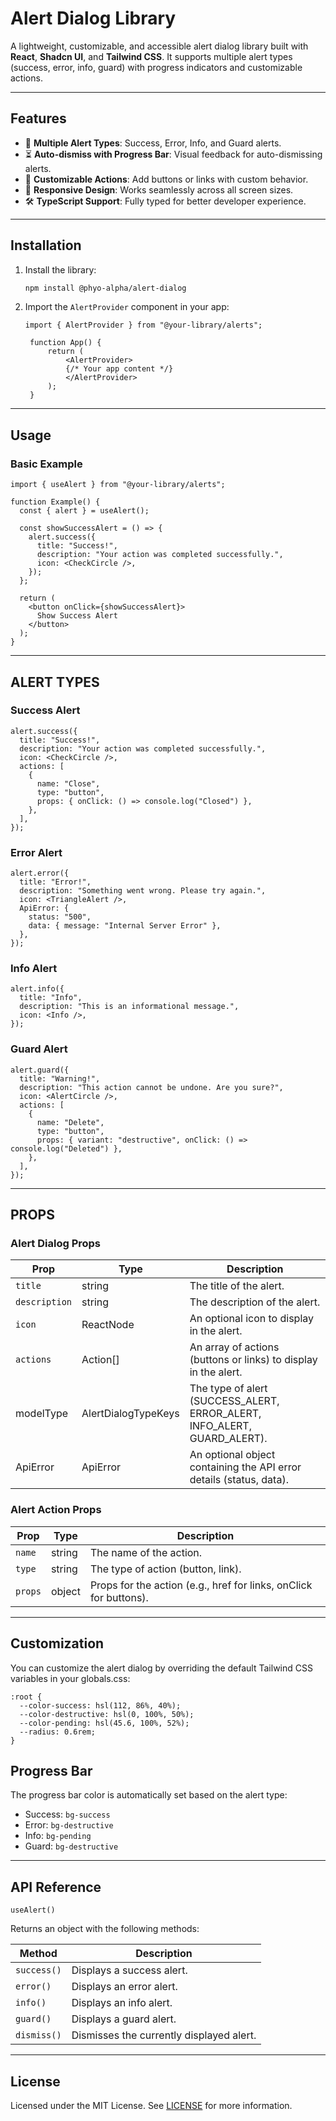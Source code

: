 # Alert Dialog Library

A lightweight, customizable, and accessible alert dialog library built with **React**, **Shadcn UI**, and **Tailwind CSS**. It supports multiple alert types (success, error, info, guard) with progress indicators and customizable actions.

---

## Features

- 🚀 **Multiple Alert Types**: Success, Error, Info, and Guard alerts.
- ⏳ **Auto-dismiss with Progress Bar**: Visual feedback for auto-dismissing alerts.
- 🎨 **Customizable Actions**: Add buttons or links with custom behavior.
- 📱 **Responsive Design**: Works seamlessly across all screen sizes.
- 🛠 **TypeScript Support**: Fully typed for better developer experience.

---

## Installation

1. Install the library:

   ```bash
   npm install @phyo-alpha/alert-dialog
   ```
2. Import the `AlertProvider` component in your app:

   ```code
   import { AlertProvider } from "@your-library/alerts";

    function App() {
        return (
            <AlertProvider>
            {/* Your app content */}
            </AlertProvider>
        );
    }
   ```

---

## Usage

### Basic Example

```code
import { useAlert } from "@your-library/alerts";

function Example() {
  const { alert } = useAlert();

  const showSuccessAlert = () => {
    alert.success({
      title: "Success!",
      description: "Your action was completed successfully.",
      icon: <CheckCircle />,
    });
  };

  return (
    <button onClick={showSuccessAlert}>
      Show Success Alert
    </button>
  );
}
```

---

## ALERT TYPES

### Success Alert

```code
alert.success({
  title: "Success!",
  description: "Your action was completed successfully.",
  icon: <CheckCircle />,
  actions: [
    {
      name: "Close",
      type: "button",
      props: { onClick: () => console.log("Closed") },
    },
  ],
});
```

### Error Alert

```code
alert.error({
  title: "Error!",
  description: "Something went wrong. Please try again.",
  icon: <TriangleAlert />,
  ApiError: {
    status: "500",
    data: { message: "Internal Server Error" },
  },
});
```

### Info Alert

```code
alert.info({
  title: "Info",
  description: "This is an informational message.",
  icon: <Info />,
});
```

### Guard Alert

```code
alert.guard({
  title: "Warning!",
  description: "This action cannot be undone. Are you sure?",
  icon: <AlertCircle />,
  actions: [
    {
      name: "Delete",
      type: "button",
      props: { variant: "destructive", onClick: () => console.log("Deleted") },
    },
  ],
});
```

---

## PROPS

### Alert Dialog Props

| Prop            | Type                | Description                                                              |
| --------------- | ------------------- | ------------------------------------------------------------------------ |
| `title`       | string              | The title of the alert.                                                  |
| `description` | string              | The description of the alert.                                            |
| `icon`        | ReactNode           | An optional icon to display in the alert.                                |
| `actions`     | Action[]            | An array of actions (buttons or links) to display in the alert.          |
| modelType       | AlertDialogTypeKeys | The type of alert (SUCCESS_ALERT, ERROR_ALERT, INFO_ALERT, GUARD_ALERT). |
| ApiError        | ApiError            | An optional object containing the API error details (status, data).      |

### Alert Action Props

| Prop      | Type   | Description                                                       |
| --------- | ------ | ----------------------------------------------------------------- |
| `name`  | string | The name of the action.                                           |
| `type`  | string | The type of action (button, link).                                |
| `props` | object | Props for the action (e.g., href for links, onClick for buttons). |

---

## Customization

You can customize the alert dialog by overriding the default Tailwind CSS variables in your globals.css:

```code
:root {
  --color-success: hsl(112, 86%, 40%);
  --color-destructive: hsl(0, 100%, 50%);
  --color-pending: hsl(45.6, 100%, 52%);
  --radius: 0.6rem;
}
```

## Progress Bar

The progress bar color is automatically set based on the alert type:

- Success: `bg-success`
- Error: `bg-destructive`
- Info: `bg-pending`
- Guard: `bg-destructive`

---

## API Reference

`useAlert()`

Returns an object with the following methods:

| Method        | Description                              |
| ------------- | ---------------------------------------- |
| `success()` | Displays a success alert.                |
| `error()`   | Displays an error alert.                 |
| `info()`    | Displays an info alert.                  |
| `guard()`   | Displays a guard alert.                  |
| `dismiss()` | Dismisses the currently displayed alert. |

---

## License

Licensed  under the MIT License. See [LICENSE](LICENSE) for more information.
